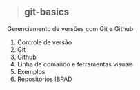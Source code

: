 >## git-basics

Gerenciamento de versões com Git e Github

1. Controle de versão
2. Git
3. Github
4. Linha de comando e ferramentas visuais
5. Exemplos
6. Repositórios IBPAD